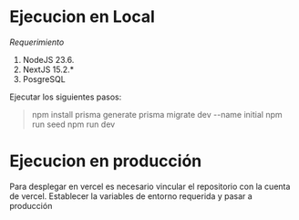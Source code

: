 # Ejecucion en Local
*Requerimiento*
1. NodeJS 23.6.
2. NextJS 15.2.*
3. PosgreSQL

Ejecutar los siguientes pasos:
> npm install
> prisma generate
> prisma migrate dev --name initial
> npm run seed
> npm run dev



# Ejecucion en producción
Para desplegar en vercel es necesario vincular el repositorio con la cuenta de vercel.
Establecer la variables de entorno requerida y pasar a producción